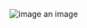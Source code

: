 ![image](https://user-images.githubusercontent.com/93574672/150100755-08d6a7c3-7530-4fc5-9188-57b54ad1b004.png) an image
